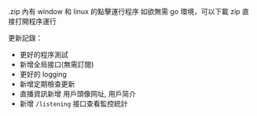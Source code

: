 .zip 內有 window 和 linux 的點擊運行程序
如欲無需 go 環境，可以下載 zip 直接打開程序運行

更新記錄：

- 更好的程序測試
- 新增全局接口(無需訂閱)
- 更好的 logging
- 新增定期檢查更新
- 直播資訊新增 用戶頭像网址, 用戶简介
- 新增 `/listening` 接口查看監控統計